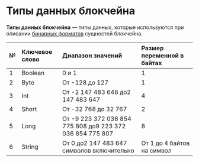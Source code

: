 # Типы данных блокчейна

**Типы данных блокчейна** — типы данных, которые используются при описании [бинарных форматов](/blockchain/binary-format.md) сущностей блокчейна.

| № | Ключевое слово | Диапазон значений | Размер переменной в байтах |
| :--- | :--- | :--- | :--- |
| 1 | Boolean | 0 и 1 | 1 |
| 2 | Byte | От -128 до 127 | 1 |
| 3 | Int | От -2 147 483 648 до2 147 483 647 | 4 |
| 4 | Short | От -32 768 до 32 767 | 2 |
| 5 | Long | От -9 223 372 036 854 775 808 до9 223 372 036 854 775 807 | 8 |
| 6 | String | От 0 до2 147 483 647 символов включительно | От 1 до 4 байтов на символ |
